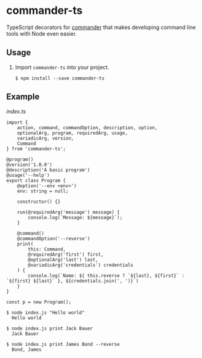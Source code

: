 commander-ts
================================

TypeScript decorators for [commander](https://github.com/tj/commander.js/) that makes developing command line tools with Node even easier.

## Usage
1. Import `commander-ts` into your project.
	```
	$ npm install --save commander-ts
	```

## Example
_index.ts_
```
import {
	action, command, commandOption, description, option,
	optionalArg, program, requiredArg, usage,
	variadicArg, version,
	Command
} from 'commander-ts';

@program()
@version('1.0.0')
@description('A basic program')
@usage('--help')
export class Program {
	@option('--env <env>')
	env: string = null;

	constructor() {}

	run(@requiredArg('message') message) {
		console.log(`Message: ${message}`);
	}

	@command()
	@commandOption('--reverse')
	print(
		this: Command,
		@requiredArg('first') first,
		@optionalArg('last') last,
		@variadicArg('credentials') credentials
	) {
		console.log(`Name: ${ this.reverse ? `${last}, ${first}` : `${first} ${last}` }, ${credentials.join(', ')}`)
	}
}

const p = new Program();

```

```
$ node index.js "Hello world"
  Hello world

$ node index.js print Jack Bauer
  Jack Bauer

$ node index.js print James Bond --reverse
  Bond, James
